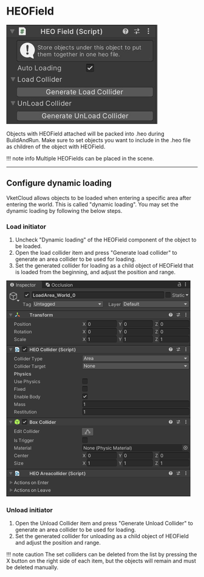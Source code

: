 # HEOField

![HEOField](img/HEOField.jpg)

Objects with HEOField attached will be packed into .heo during BuildAndRun. Make sure to set objects you want to include in the .heo file as children of the object with HEOField.

!!! note info
     Multiple HEOFields can be placed in the scene.

---

## Configure dynamic loading
VketCloud allows objects to be loaded when entering a specific area after entering the world. This is called "dynamic loading". You may set the dynamic loading by following the below steps.

### Load initiator
1. Uncheck "Dynamic loading" of the HEOField component of the object to be loaded.
2. Open the load collider item and press "Generate load collider" to generate an area collider to be used for loading.
3. Set the generated collider for loading as a child object of HEOField that is loaded from the beginning, and adjust the position and range.

![HEOField](img/HEOFieldAutoLoading.png)

### Unload initiator
1. Open the Unload Collider item and press "Generate Unload Collider" to generate an area collider to be used for loading.
2. Set the generated collider for unloading as a child object of HEOField and adjust the position and range.

!!! note caution
     The set colliders can be deleted from the list by pressing the X button on the right side of each item, but the objects will remain and must be deleted manually.
